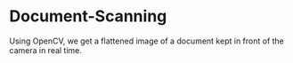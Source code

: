 # Document-Scanning
Using OpenCV, we get a flattened image of a document kept in front of the camera in real time.
